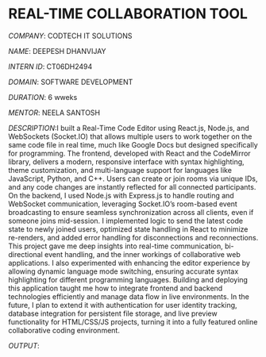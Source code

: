 # REAL-TIME COLLABORATION TOOL

*COMPANY*: CODTECH IT SOLUTIONS

*NAME*: DEEPESH DHANVIJAY

*INTERN ID*: CT06DH2494

*DOMAIN*: SOFTWARE DEVELOPMENT

*DURATION*: 6 wweks

*MENTOR*: NEELA SANTOSH

*DESCRIPTION*:I built a Real-Time Code Editor using React.js, Node.js, and WebSockets (Socket.IO) that allows multiple users to work together on the same code file in real time, much like Google Docs but designed specifically for programming. The frontend, developed with React and the CodeMirror library, delivers a modern, responsive interface with syntax highlighting, theme customization, and multi-language support for languages like JavaScript, Python, and C++. Users can create or join rooms via unique IDs, and any code changes are instantly reflected for all connected participants. On the backend, I used Node.js with Express.js to handle routing and WebSocket communication, leveraging Socket.IO’s room-based event broadcasting to ensure seamless synchronization across all clients, even if someone joins mid-session. I implemented logic to send the latest code state to newly joined users, optimized state handling in React to minimize re-renders, and added error handling for disconnections and reconnections. This project gave me deep insights into real-time communication, bi-directional event handling, and the inner workings of collaborative web applications. I also experimented with enhancing the editor experience by allowing dynamic language mode switching, ensuring accurate syntax highlighting for different programming languages. Building and deploying this application taught me how to integrate frontend and backend technologies efficiently and manage data flow in live environments. In the future, I plan to extend it with authentication for user identity tracking, database integration for persistent file storage, and live preview functionality for HTML/CSS/JS projects, turning it into a fully featured online collaborative coding environment.

*OUTPUT*:



